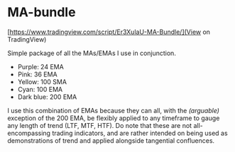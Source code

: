 # MA-bundle

[https://www.tradingview.com/script/Er3XulaU-MA-Bundle/](View on TradingView)

Simple package of all the MAs/EMAs I use in conjunction.

- Purple: 24 EMA
- Pink: 36 EMA
- Yellow: 100 SMA
- Cyan: 100 EMA
- Dark blue: 200 EMA

I use this combination of EMAs because they can all, with the _(arguable)_ exception of the 200 EMA, be flexibly applied to any timeframe to gauge any length of trend (LTF, MTF, HTF). Do note that these are not all-encompassing trading indicators, and are rather intended on being used as demonstrations of trend and applied alongside tangential confluences.
